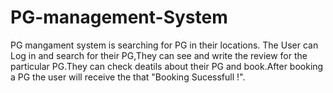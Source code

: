 # PG-management-System
PG mangament system is searching for PG in their locations.
The User can Log in and search for their PG,They can see and write the review for the particular PG.They can check deatils about their PG and book.After booking a PG the user will receive the that "Booking Sucessfull !".
